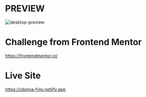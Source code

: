 # PREVIEW
![desktop-preview](https://user-images.githubusercontent.com/104359088/166691465-1c3933e4-3f95-4c56-9792-1feb09a6cb3c.jpg)

# Challenge from Frontend Mentor
https://frontendmentor.io/

# Live Site
https://obinna-fylo.netlify.app
